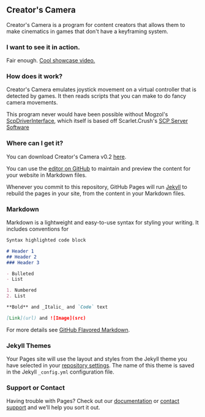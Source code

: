 ## Creator's Camera
Creator's Camera is a program for content creators that allows them to make cinematics in games that don't have a keyframing system.

### I want to see it in action.
Fair enough. [Cool showcase video.](https://www.youtube.com/watch?v=s87N4mZ9xgQ)


### How does it work?
Creator's Camera emulates joystick movement on a virtual controller that is detected by games. It then reads scripts that you can make to do fancy camera movements. 

This program never would have been possible without Mogzol's [ScpDriverInterface](https://github.com/mogzol/ScpDriverInterface), which itself is based off Scarlet.Crush's [SCP Server Software](https://forums.pcsx2.net/Thread-XInput-Wrapper-for-DS3-and-Play-com-USB-Dual-DS2-Controller)


### Where can I get it?
You can download Creator's Camera v0.2 [here](https://cloud.kalman98.net/index.php/s/6WQ8Mkc8AmZGfEX/download).

You can use the [editor on GitHub](https://github.com/CircuitLord/creatorscamera/edit/master/index.md) to maintain and preview the content for your website in Markdown files.

Whenever you commit to this repository, GitHub Pages will run [Jekyll](https://jekyllrb.com/) to rebuild the pages in your site, from the content in your Markdown files.

### Markdown

Markdown is a lightweight and easy-to-use syntax for styling your writing. It includes conventions for

```markdown
Syntax highlighted code block

# Header 1
## Header 2
### Header 3

- Bulleted
- List

1. Numbered
2. List

**Bold** and _Italic_ and `Code` text

[Link](url) and ![Image](src)
```

For more details see [GitHub Flavored Markdown](https://guides.github.com/features/mastering-markdown/).

### Jekyll Themes

Your Pages site will use the layout and styles from the Jekyll theme you have selected in your [repository settings](https://github.com/CircuitLord/creatorscamera/settings). The name of this theme is saved in the Jekyll `_config.yml` configuration file.

### Support or Contact

Having trouble with Pages? Check out our [documentation](https://help.github.com/categories/github-pages-basics/) or [contact support](https://github.com/contact) and we’ll help you sort it out.
